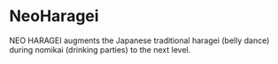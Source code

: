 # NeoHaragei
NEO HARAGEI augments the Japanese traditional haragei (belly dance) during nomikai (drinking parties) to the next level.
